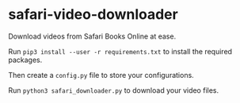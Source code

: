 # safari-video-downloader
Download videos from Safari Books Online at ease.

Run `pip3 install --user -r requirements.txt` to install the required packages.

Then create a `config.py` file to store your configurations.

Run `python3 safari_downloader.py` to download your video files.
